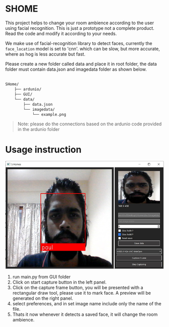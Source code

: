 # SHOME

This project helps to change your room ambience according to the user using facial recognition. This is just a prototype not a complete product. Read the code and modify it according to your needs.

We make use of facial-recognition library to detect faces, currently the `face_location` model is set to 'cnn'. which can be slow, but more accurate, where as hog is less accurate but fast.

Please create a new folder called data and place it in root folder, the data folder must contain data.json and imagedata folder as shown below.

```

SHome/
    ├── ardunio/
    ├── GUI/
    └── data/
        ├── data.json
        └── imagedata/
            └── example.png
```

> Note: please do the connections based on the ardunio code provided in the ardunio folder
# Usage instruction

![demo](https://github.com/PaulleDemon/SHomes/blob/master/demoimages/iot-project-demo.jpg)
1. run main.py from GUI folder
2. Click on start capture button in the left panel.
3. Click on the capture frame button, you will be presented with a rectangular draw tool, please use it to mark face. A preview will be generated on the right panel.
4. select preferences, and in set image name include only the name of the file.
5. Thats it now whenever it detects a saved face, it will change the room ambience.
